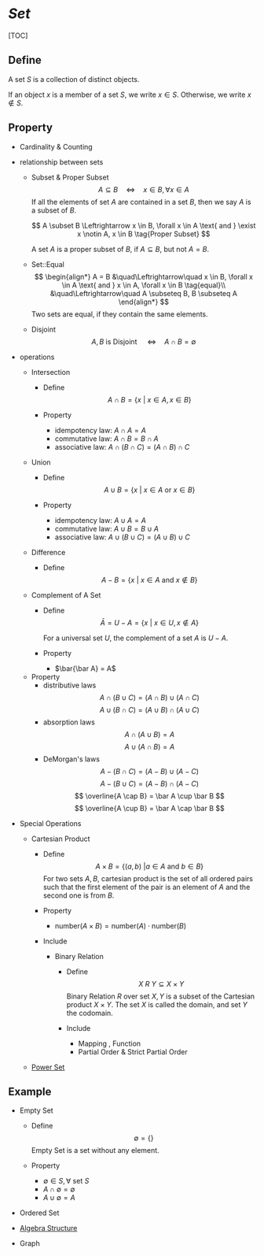# $Set$

[TOC]

## Define  
A set $S$ is a collection of distinct objects.

If an object $x$ is a member of a set $S$, we write $x \in S$. Otherwise, we write $x \notin S$.

## Property

* Cardinality & Counting
- relationship between sets
  * Subset & Proper Subset 
    $$
    A \subseteq B \quad\Leftrightarrow\quad x \in B, \forall x \in A \tag{Subset}
    $$
    If all the elements of set $A$ are contained in a set $B$, then we say $A$ is a subset of $B$.

    $$
    A \subset B \Leftrightarrow x \in B, \forall x \in A \text{ and } \exist x \notin A, x \in B \tag{Proper Subset}
    $$

    A set $A$ is a proper subset of $B$, if $A \subseteq B$, but not $A = B$.

  * Set::Equal  
    $$
    \begin{align*}
      A = B &\quad\Leftrightarrow\quad x \in B, \forall x \in A \text{ and } x \in A, \forall x \in B  \tag{equal}\\
      &\quad\Leftrightarrow\quad A \subseteq B, B \subseteq A
    \end{align*}
    $$
    Two sets are equal, if they contain the same elements.

  * Disjoint
    $$
    A, B \text{ is Disjoint } \quad\Leftrightarrow\quad A \cap B = \emptyset
    $$

- operations
  * Intersection
    - Define
      $$
      A \cap B = \{x \ |\ x \in A, x \in B\}  \tag{Intersection}
      $$

    - Property
      - idempotency law: $A \cap A = A$
      - commutative law: $A \cap B = B \cap A$  
      - associative law: $A \cap (B \cap C) = (A \cap B) \cap C$

  * Union
    - Define  
      $$
      A \cup B = \{x \ |\ x \in A \text{ or } x \in B \}  \tag{Union}
      $$

    - Property
      - idempotency law: $A \cup A = A$
      - commutative law: $A \cup B = B \cup A$  
      - associative law: $A \cup (B \cup C) = (A \cup B) \cup C$
    
  * Difference
    - Define
      $$
      A - B = \{x \ |\ x \in A \text{ and } x \notin B\}  \tag{Difference}
      $$

  * Complement of A Set
    - Define  
      $$
      \bar A = U - A = \{x \ |\ x \in U, x \notin A\}  \tag{Complement of A Set}
      $$

      For a universal set $U$, the complement of a set $A$ is $U - A$.

    - Property
      - $\bar{\bar A} = A$ 

  - Property
    - distributive laws 
      $$
      A \cap (B \cup C) = (A \cap B) \cup (A \cap C)
      $$
      $$
      A \cup (B \cap C) = (A \cup B) \cap (A \cup C)
      $$
    - absorption laws
      $$
      A \cap (A \cup B) = A
      $$
      $$
      A \cup (A \cap B) = A
      $$
    - DeMorgan's laws
      $$
      A - (B \cap C) = (A - B) \cup (A - C)
      $$
      $$
      A - (B \cup C) = (A - B) \cap (A - C)
      $$
      $$
      \overline{A \cap B} = \bar A \cup \bar B
      $$
      $$
      \overline{A \cup B} = \bar A \cap \bar B
      $$

- Special Operations
  * Cartesian Product
    - Define
      $$
      A \times B = \{(a, b) \ | a \in A \text{ and } b \in B\}
      $$
      For two sets $A, B$, cartesian product is the set of all ordered pairs such that the first element of the pair is an element of $A$ and the second one is from $B$.

    - Property
      - $\text{number}(A \times B) = \text{number}(A) \cdot \text{number}(B)$

    - Include
      * Binary Relation
        - Define  
          $$
          X \ R\ Y \subseteq X \times Y  \tag{Binary Relation}
          $$
          Binary Relation $R$ over set $X, Y$ is a subset of the Cartesian product $X \times Y$. The set $X$ is called the domain, and set $Y$ the codomain.

        - Include 
          * Mapping , Function 
          * Partial Order & Strict Partial Order

  * [Power Set](./Power_Set.md)

## Example

* Empty Set
  - Define 
    $$\emptyset = \{\}  \tag{Empty Set}$$
    Empty Set is a set without any element. 

  - Property 
    - $\emptyset \in S, \forall \text{ set } S$
    - $A \cap \emptyset = \emptyset$
    - $A \cup \emptyset = A$

* Ordered Set 
* [Algebra Structure](./Algebra_Structure.md)
* Graph
